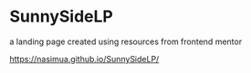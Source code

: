 # SunnySideLP
a landing page created using resources from frontend mentor

https://nasimua.github.io/SunnySideLP/
